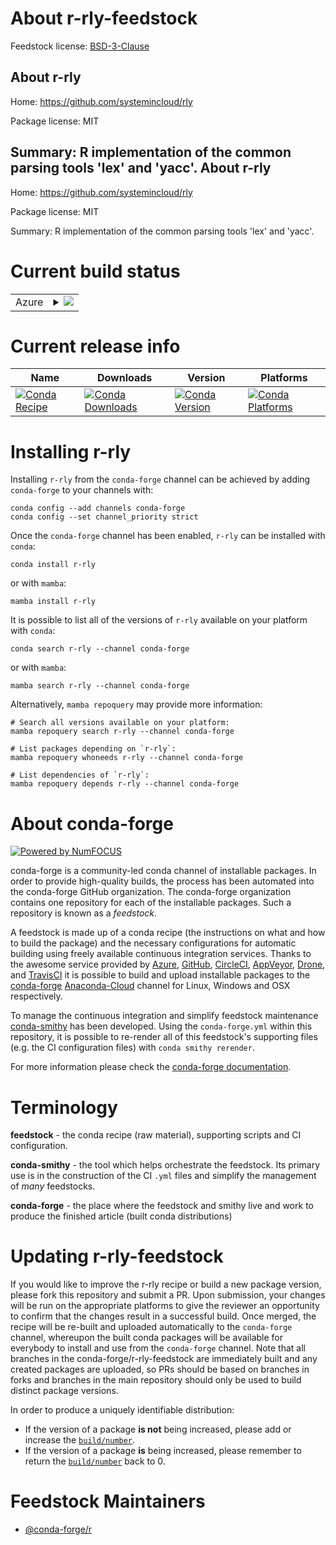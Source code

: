 About r-rly-feedstock
=====================

Feedstock license: [BSD-3-Clause](https://github.com/conda-forge/r-rly-feedstock/blob/main/LICENSE.txt)

About r-rly
-----------

Home: https://github.com/systemincloud/rly

Package license: MIT

Summary: R implementation of the common parsing tools 'lex' and 'yacc'.
About r-rly
-----------

Home: https://github.com/systemincloud/rly

Package license: MIT

Summary: R implementation of the common parsing tools 'lex' and 'yacc'.

Current build status
====================


<table>
    
  <tr>
    <td>Azure</td>
    <td>
      <details>
        <summary>
          <a href="https://dev.azure.com/conda-forge/feedstock-builds/_build/latest?definitionId=1549&branchName=main">
            <img src="https://dev.azure.com/conda-forge/feedstock-builds/_apis/build/status/r-rly-feedstock?branchName=main">
          </a>
        </summary>
        <table>
          <thead><tr><th>Variant</th><th>Status</th></tr></thead>
          <tbody><tr>
              <td>linux_64_r_base4.2</td>
              <td>
                <a href="https://dev.azure.com/conda-forge/feedstock-builds/_build/latest?definitionId=1549&branchName=main">
                  <img src="https://dev.azure.com/conda-forge/feedstock-builds/_apis/build/status/r-rly-feedstock?branchName=main&jobName=linux&configuration=linux%20linux_64_r_base4.2" alt="variant">
                </a>
              </td>
            </tr><tr>
              <td>linux_64_r_base4.3</td>
              <td>
                <a href="https://dev.azure.com/conda-forge/feedstock-builds/_build/latest?definitionId=1549&branchName=main">
                  <img src="https://dev.azure.com/conda-forge/feedstock-builds/_apis/build/status/r-rly-feedstock?branchName=main&jobName=linux&configuration=linux%20linux_64_r_base4.3" alt="variant">
                </a>
              </td>
            </tr><tr>
              <td>osx_64_r_base4.2</td>
              <td>
                <a href="https://dev.azure.com/conda-forge/feedstock-builds/_build/latest?definitionId=1549&branchName=main">
                  <img src="https://dev.azure.com/conda-forge/feedstock-builds/_apis/build/status/r-rly-feedstock?branchName=main&jobName=osx&configuration=osx%20osx_64_r_base4.2" alt="variant">
                </a>
              </td>
            </tr><tr>
              <td>osx_64_r_base4.3</td>
              <td>
                <a href="https://dev.azure.com/conda-forge/feedstock-builds/_build/latest?definitionId=1549&branchName=main">
                  <img src="https://dev.azure.com/conda-forge/feedstock-builds/_apis/build/status/r-rly-feedstock?branchName=main&jobName=osx&configuration=osx%20osx_64_r_base4.3" alt="variant">
                </a>
              </td>
            </tr><tr>
              <td>win_64</td>
              <td>
                <a href="https://dev.azure.com/conda-forge/feedstock-builds/_build/latest?definitionId=1549&branchName=main">
                  <img src="https://dev.azure.com/conda-forge/feedstock-builds/_apis/build/status/r-rly-feedstock?branchName=main&jobName=win&configuration=win%20win_64_" alt="variant">
                </a>
              </td>
            </tr>
          </tbody>
        </table>
      </details>
    </td>
  </tr>
</table>

Current release info
====================

| Name | Downloads | Version | Platforms |
| --- | --- | --- | --- |
| [![Conda Recipe](https://img.shields.io/badge/recipe-r--rly-green.svg)](https://anaconda.org/conda-forge/r-rly) | [![Conda Downloads](https://img.shields.io/conda/dn/conda-forge/r-rly.svg)](https://anaconda.org/conda-forge/r-rly) | [![Conda Version](https://img.shields.io/conda/vn/conda-forge/r-rly.svg)](https://anaconda.org/conda-forge/r-rly) | [![Conda Platforms](https://img.shields.io/conda/pn/conda-forge/r-rly.svg)](https://anaconda.org/conda-forge/r-rly) |

Installing r-rly
================

Installing `r-rly` from the `conda-forge` channel can be achieved by adding `conda-forge` to your channels with:

```
conda config --add channels conda-forge
conda config --set channel_priority strict
```

Once the `conda-forge` channel has been enabled, `r-rly` can be installed with `conda`:

```
conda install r-rly
```

or with `mamba`:

```
mamba install r-rly
```

It is possible to list all of the versions of `r-rly` available on your platform with `conda`:

```
conda search r-rly --channel conda-forge
```

or with `mamba`:

```
mamba search r-rly --channel conda-forge
```

Alternatively, `mamba repoquery` may provide more information:

```
# Search all versions available on your platform:
mamba repoquery search r-rly --channel conda-forge

# List packages depending on `r-rly`:
mamba repoquery whoneeds r-rly --channel conda-forge

# List dependencies of `r-rly`:
mamba repoquery depends r-rly --channel conda-forge
```


About conda-forge
=================

[![Powered by
NumFOCUS](https://img.shields.io/badge/powered%20by-NumFOCUS-orange.svg?style=flat&colorA=E1523D&colorB=007D8A)](https://numfocus.org)

conda-forge is a community-led conda channel of installable packages.
In order to provide high-quality builds, the process has been automated into the
conda-forge GitHub organization. The conda-forge organization contains one repository
for each of the installable packages. Such a repository is known as a *feedstock*.

A feedstock is made up of a conda recipe (the instructions on what and how to build
the package) and the necessary configurations for automatic building using freely
available continuous integration services. Thanks to the awesome service provided by
[Azure](https://azure.microsoft.com/en-us/services/devops/), [GitHub](https://github.com/),
[CircleCI](https://circleci.com/), [AppVeyor](https://www.appveyor.com/),
[Drone](https://cloud.drone.io/welcome), and [TravisCI](https://travis-ci.com/)
it is possible to build and upload installable packages to the
[conda-forge](https://anaconda.org/conda-forge) [Anaconda-Cloud](https://anaconda.org/)
channel for Linux, Windows and OSX respectively.

To manage the continuous integration and simplify feedstock maintenance
[conda-smithy](https://github.com/conda-forge/conda-smithy) has been developed.
Using the ``conda-forge.yml`` within this repository, it is possible to re-render all of
this feedstock's supporting files (e.g. the CI configuration files) with ``conda smithy rerender``.

For more information please check the [conda-forge documentation](https://conda-forge.org/docs/).

Terminology
===========

**feedstock** - the conda recipe (raw material), supporting scripts and CI configuration.

**conda-smithy** - the tool which helps orchestrate the feedstock.
                   Its primary use is in the construction of the CI ``.yml`` files
                   and simplify the management of *many* feedstocks.

**conda-forge** - the place where the feedstock and smithy live and work to
                  produce the finished article (built conda distributions)


Updating r-rly-feedstock
========================

If you would like to improve the r-rly recipe or build a new
package version, please fork this repository and submit a PR. Upon submission,
your changes will be run on the appropriate platforms to give the reviewer an
opportunity to confirm that the changes result in a successful build. Once
merged, the recipe will be re-built and uploaded automatically to the
`conda-forge` channel, whereupon the built conda packages will be available for
everybody to install and use from the `conda-forge` channel.
Note that all branches in the conda-forge/r-rly-feedstock are
immediately built and any created packages are uploaded, so PRs should be based
on branches in forks and branches in the main repository should only be used to
build distinct package versions.

In order to produce a uniquely identifiable distribution:
 * If the version of a package **is not** being increased, please add or increase
   the [``build/number``](https://docs.conda.io/projects/conda-build/en/latest/resources/define-metadata.html#build-number-and-string).
 * If the version of a package **is** being increased, please remember to return
   the [``build/number``](https://docs.conda.io/projects/conda-build/en/latest/resources/define-metadata.html#build-number-and-string)
   back to 0.

Feedstock Maintainers
=====================

* [@conda-forge/r](https://github.com/conda-forge/r/)

